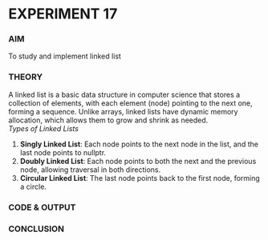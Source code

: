# EXPERIMENT 17
### AIM
To study and implement linked list
### THEORY
A linked list is a basic data structure in computer science that stores a collection of elements, with each element (node) pointing to the next one, forming a sequence. Unlike arrays, linked lists have dynamic memory allocation, which allows them to grow and shrink as needed.<br>
*Types of Linked Lists* <br>
1. **Singly Linked List**: Each node points to the next node in the list, and the last node points to nullptr. <br>
2. **Doubly Linked List**: Each node points to both the next and the previous node, allowing traversal in both directions. <br>
3. **Circular Linked List**: The last node points back to the first node, forming a circle. <br>
### CODE & OUTPUT
### CONCLUSION
